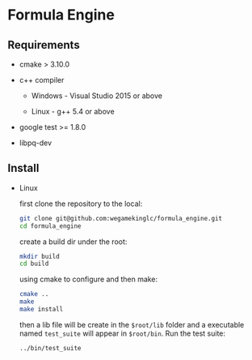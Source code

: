 # Formula Engine

## Requirements

* cmake > 3.10.0

* c++ compiler
    
    * Windows - Visual Studio 2015 or above

    * Linux - g++ 5.4 or above

* google test >= 1.8.0
* libpq-dev

## Install

* Linux

    first clone the repository to the local:
    ```bash
    git clone git@github.com:wegamekinglc/formula_engine.git
    cd formula_engine
    ```

    create a build dir under the root:
    ```bash
    mkdir build
    cd build
    ```

    using cmake to configure and then make:
    ```bash
    cmake ..
    make
    make install
    ```

    then a lib file will be create in the `$root/lib` folder and a executable named `test_suite` will appear in `$root/bin`. Run the test suite:
    ```bash
    ../bin/test_suite
    ```